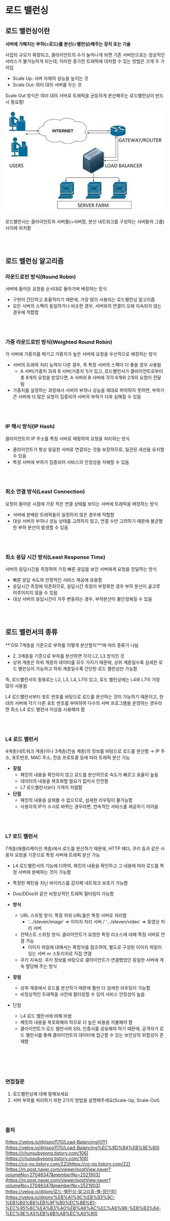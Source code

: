 # 로드 밸런싱
## 로드 밸런싱이란
**서버에 가해지는 부하(=로드)를 분산(=밸런싱)해주는 장치 또는 기술**

사업의 규모가 확장되고, 클라이언트의 수가 늘어나게 되면 기존 서버만으로는 정상적인 서비스가 불가능하게 되는데, 이러한 증가한 트래픽에 대처할 수 있는 방법은 크게 두 가지임

- Scale Up: 서버 자체의 성능을 높이는 것
- Scale Out: 여러 대의 서버를 두는 것

Scale Out 방식은 여러 대의 서버로 트래픽을 균등하게 분산해주는 로드밸런싱이 반드시 필요함!

![load_1.png](./image/load_1.png)

로드밸런서는 클라이언트와 서버풀(=서버팜, 분산 네트워크를 구성하는 서버들의 그룹) 사이에 위치함

<br></br>

## 로드 밸런싱 알고리즘
### 라운드로빈 방식(Round Robin)
서버에 들어온 요청을 순서대로 돌아가며 배정하는 방식

- 구현이 간단하고 효율적이기 때문에, 가장 많이 사용되는 로드밸런싱 알고리즘
- 모든 서버의 스펙이 동일하거나 비슷한 경우, 서버와의 연결이 오래 지속되지 않는 경우에 적합함

<br></br>
### 가중 라운드로빈 방식(Weighted Round Robin)
각 서버에 가중치를 매기고 가중치가 높은 서버에 요청을 우선적으로 배정하는 방식

- 서버의 트래픽 처리 능력이 다른 경우, 즉 특정 서버의 스펙이 더 좋을 경우 사용됨
    - A 서버(가중치 3)와 B 서버(가중치 1)가 있고, 로드밸런서가 클라이언트로부터 총 8개의 요청을 받았다면, A 서버와 B 서버에 각각 6개와 2개의 요청이 전달됨
- 가중치를 설정하는 과정에서 서버의 부하나 성능을 제대로 파악하지 못하면, 부하가 큰 서버에 더 많은 요청이 집중되어 서버의 부하가 더욱 심해질 수 있음

<br></br>
### IP 해시 방식(IP Hash)
클라이언트의 IP 주소를 특정 서버로 매핑하여 요청을 처리하는 방식

- 클라이언트가 항상 동일한 서버로 연결되는 것을 보장하므로, 일관된 세션을 유지할 수 있음
- 특정 서버에 부하가 집중되어 서비스의 안정성을 저해할 수 있음

<br></br>
### 최소 연결 방식(Least Connection)
요청이 들어온 시점에 가장 적은 연결 상태를 보이는 서버에 트래픽을 배정하는 방식

- 서버에 분배된 트래픽들이 일정하지 않은 경우에 적합함
- 대상 서버의 부하나 성능 상태를 고려하지 않고, 연결 수만 고려하기 때문에 불균형한 부하 분산이 발생할 수 있음

<br></br>
### 최소 응답 시간 방식(Least Response Time)
서버의 응답시간을 측정하여 가장 빠른 응답을 보인 서버에게 요청을 전달하는 방식

- 빠른 응답 속도와 안정적인 서비스 제공에 유용함
- 응답시간 측정에 의존하므로, 응답시간 측정이 부정확한 경우 부하 분산이 골고루 이루어지지 않을 수 있음
- 대상 서버의 응답시간이 자주 변동하는 경우, 부하분산이 불안정해질 수 있음

<br></br>

## 로드 밸런서의 종류
**‘OSI 7계층을 기준으로 부하를 어떻게 분산할지’**에 따라 종류가 나뉨

- 2, 3계층을 기준으로 부하를 분산하면 각각 L2, L3 방식인 것
- 상위 계층은 하위 계층의 데이터를 모두 가지기 때문에, 상위 계층일수록 섬세한 로드 밸런싱이 가능하고 하위 계층일수록 간단한 로드 밸런싱만 가능함

즉, 로드밸런서의 종류로는 L2, L3, L4, L7이 있고, 로드 밸런싱에는 L4와 L7이 가장 많이 사용됨

L4 로드밸런서부터 포트 번호를 바탕으로 로드를 분산하는 것이 가능하기 때문이고, 한 대의 서버에 각기 다른 포트 번호를 부여하여 다수의 서버 프로그램을 운영하는 경우라면 최소 L4 로드 밸런서 이상을 사용해야 함

<br></br>
### L4 로드 밸런서
4계층(네트워크 계층)이나 3계층(전송 계층)의 정보를 바탕으로 로드를 분산함 → IP 주소, 포트번호, MAC 주소, 전송 프로토콜 등에 따라 트래픽 분산 가능

- **장점**
    - 패킷의 내용을 확인하지 않고 로드를 분산하므로 속도가 빠르고 효율이 높음
    - 데이터의 내용을 복호화할 필요가 없어서 안전함
    - L7 로드밸런서보다 가격이 저렴함
- **단점**
    - 패킷의 내용을 살펴볼 수 없으므로, 섬세한 라우팅이 불가능함
    - 사용자의 IP가 수시로 바뀌는 경우라면, 연속적인 서비스를 제공하기 어려움

<br></br>
### L7 로드 밸런서
7계층(애플리케이션 계층)에서 로드를 분산하기 때문에, HTTP 헤더, 쿠키 등과 같은 사용자 요청을 기준으로 특정 서버에 트래픽 분산 가능

- L4 로드밸런서의 기능에 더하여, 패킷의 내용을 확인하고 그 내용에 따라 로드를 특정 서버에 분배하는 것이 가능함
- 특정한 패턴을 지닌 바이러스를 감지해 네트워크 보호가 가능함
- Dos/DDos와 같은 비정상적인 트래픽 필터링이 가능함

- **방식**
    - URL 스위칭 방식: 특정 하위 URL들은 특정 서버로 처리함
        - '.../steven/image' => 이미지 처리 서버 / '.../steven/video' => 동영상 처리 서버
    - 컨텍스트 스위칭 방식: 클라이언트가 요청한 특정 리소스에 대해 특정 서버로 연결 가능
        - 이미지 파일에 대해서는 확장자를 참조하여, 별도로 구성된 이미지 파일이 있는 서버 or 스토리지로 직접 연결
    - 쿠키 지속성: 쿠키 정보를 바탕으로 클라이언트가 연결했었던 동일한 서버에 계속 할당해 주는 방식
- **장점**
    - 상위 계층에서 로드를 분산하기 때문에 훨씬 더 섬세한 라우팅이 가능함
    - 비정상적인 트래픽을 사전에 필터링할 수 있어 서비스 안정성이 높음
- 단점
    - L4 로드 밸런서에 비해 비쌈
    - 패킷의 내용을 복호화해야 하므로 더 높은 비용을 지불해야 함
    - 클라이언트가 로드 밸런서와 SSL 인증서를 공유해야 하기 때문에, 공격자가 로드 밸런서를 통해 클라이언트의 데이터에 접근할 수 있는 보안상의 위험성이 존재함

<br></br>
<br></br>

### 면접질문
1. 로드밸런싱에 대해 말해보세요
2. 서버 부하를 처리하기 위한 2가지 방법을 설명해주세요(Scale-Up, Scale-Out)

<br></br>
### 출처
[https://velog.io/@jisoo1170/Load-Balancing이란](https://velog.io/@jisoo1170/Load-Balancing%EC%9D%B4%EB%9E%80)     
[https://chunsubyeong.tistory.com/106](https://chunsubyeong.tistory.com/106)     
[https://co-no.tistory.com/22](https://co-no.tistory.com/22)     
[https://m.post.naver.com/viewer/postView.naver?volumeNo=27046347&memberNo=2521903](https://m.post.naver.com/viewer/postView.naver?volumeNo=27046347&memberNo=2521903)      
[https://velog.io/@lom/로드-밸런싱-알고리즘-별-장단점](https://velog.io/@lom/%EB%A1%9C%EB%93%9C-%EB%B0%B8%EB%9F%B0%EC%8B%B1-%EC%95%8C%EA%B3%A0%EB%A6%AC%EC%A6%98-%EB%B3%84-%EC%9E%A5%EB%8B%A8%EC%A0%90)
